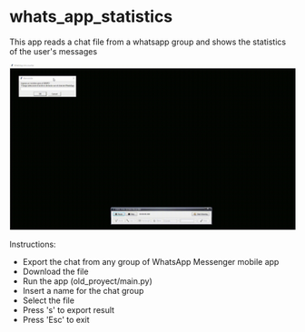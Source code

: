 # whats_app_statistics

This app reads a chat file from a whatsapp group and shows the statistics of the user's messages

![](/old_proyect/example.gif)

Instructions:
 - Export the chat from any group of WhatsApp Messenger mobile app
 - Download the file 
 - Run the app (old_proyect/main.py)
 - Insert a name for the chat group
 - Select the file
 - Press 's' to export result
 - Press 'Esc' to exit

